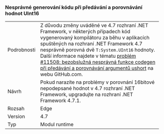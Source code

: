 ### <a name="incorrect-code-generation-when-passing-and-comparing-uint16-values"></a>Nesprávné generování kódu při předávání a porovnávání hodnot UInt16

|   |   |
|---|---|
|Podrobnosti|Z důvodu změny uváděné ve 4.7 rozhraní .NET Framework, v některých případech kód vygenerovaný kompilátoru za běhu v aplikacích spuštěných na rozhraní .NET Framework 4.7 nesprávně porovná dvě <code>T:System.UInt16</code> hodnoty. Další informace najdete v tématu [problém #11508: bezobslužná nesprávná funkce codegen při předávání a porovnávání argumentů ushort](https://github.com/dotnet/coreclr/issues/11508) na webu GitHub.com.|
|Návrh|Pokud narazíte na problémy v porovnání 16bitové nepodepsané hodnot v 4.7 rozhraní .NET Framework, upgradujte na rozhraní .NET Framework 4.7.1.|
|Rozsah|Edge|
|Version|4.7|
|Typ|Modul runtime|

